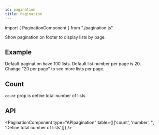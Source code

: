 ```yaml
---
id: pagination
title: Pagination
---
```


import { PaginationComponent } from "./pagination.js"

<p>Show pagination on footer to display lists by page.</p>

## Example

<p>Default pagination have 100 lists. Default list number per page is 20. Change "20 per page" to see more lists per page.</p>
<PaginationComponent />

## Count

<p><code>count</code> prop is define total number of lists.</p>
<PaginationComponent number={200}/>

## API

<PaginationComponent type="APIpagination" table={[['count', 'number', '', 'Define total number of lists']]} />